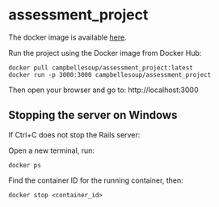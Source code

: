 # assessment_project
The docker image is available [here](https://hub.docker.com/r/campbellesoup/assessment_project).

Run the project using the Docker image from Docker Hub: 
```
docker pull campbellesoup/assessment_project:latest
docker run -p 3000:3000 campbellesoup/assessment_project
```
Then open your browser and go to:  http://localhost:3000

## Stopping the server on Windows
If Ctrl+C does not stop the Rails server:

Open a new terminal, run:

```
docker ps
```
Find the container ID for the running container, then:
```
docker stop <container_id>
```
